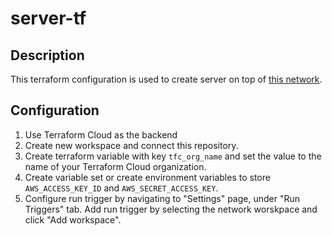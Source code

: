 # server-tf

## Description

This terraform configuration is used to create server on top of [this network](https://github.com/adadeeeh/network-tf).

## Configuration

1. Use Terraform Cloud as the backend
2. Create new workspace and connect this repository.
3. Create terraform variable with key `tfc_org_name` and set the value to the name of your Terraform Cloud organization.
4. Create variable set or create environment variables to store `AWS_ACCESS_KEY_ID` and `AWS_SECRET_ACCESS_KEY`.
5. Configure run trigger by navigating to "Settings" page, under "Run Triggers" tab. Add run trigger by selecting the network worskpace and click "Add workspace".
